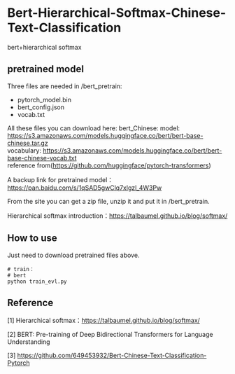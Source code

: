 # Bert-Hierarchical-Softmax-Chinese-Text-Classification
bert+hierarchical softmax

## pretrained model
Three files are needed in /bert_pretrain:
 - pytorch_model.bin  
 - bert_config.json  
 - vocab.txt  

All these files you can download here:
bert_Chinese: model: https://s3.amazonaws.com/models.huggingface.co/bert/bert-base-chinese.tar.gz  
              vocabulary: https://s3.amazonaws.com/models.huggingface.co/bert/bert-base-chinese-vocab.txt  
reference from(https://github.com/huggingface/pytorch-transformers)   


A backup link for pretrained model：https://pan.baidu.com/s/1qSAD5gwClq7xlgzl_4W3Pw

From the site you can get a zip file, unzip it and put it in /bert_pretrain.

Hierarchical softmax introduction：https://talbaumel.github.io/blog/softmax/

## How to use
Just need to download pretrained files above.
```
# train：
# bert
python train_evl.py
```







## Reference
[1] Hierarchical softmax：https://talbaumel.github.io/blog/softmax/

[2] BERT: Pre-training of Deep Bidirectional Transformers for Language Understanding

[3] https://github.com/649453932/Bert-Chinese-Text-Classification-Pytorch


